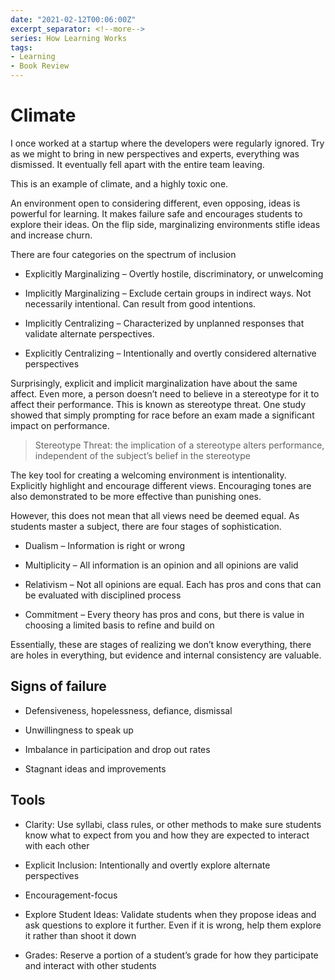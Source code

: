 ```yaml
---
date: "2021-02-12T00:06:00Z"
excerpt_separator: <!--more-->
series: How Learning Works
tags:
- Learning
- Book Review
---
```


# Climate

I once worked at a startup where the developers were regularly ignored. Try as we might to bring in new perspectives and experts, everything was dismissed. It eventually fell apart with the entire team leaving.

This is an example of climate, and a highly toxic one.
<!--more-->

An environment open to considering different, even opposing, ideas is powerful for learning. It makes failure safe and encourages students to explore their ideas. On the flip side, marginalizing environments stifle ideas and increase churn.

There are four categories on the spectrum of inclusion

  - Explicitly Marginalizing – Overtly hostile, discriminatory, or unwelcoming

  - Implicitly Marginalizing – Exclude certain groups in indirect ways. Not necessarily intentional. Can result from good intentions.

  - Implicitly Centralizing – Characterized by unplanned responses that validate alternate perspectives.

  - Explicitly Centralizing – Intentionally and overtly considered alternative perspectives

Surprisingly, explicit and implicit marginalization have about the same affect. Even more, a person doesn’t need to believe in a stereotype for it to affect their performance. This is known as stereotype threat. One study showed that simply prompting for race before an exam made a significant impact on performance.

> Stereotype Threat: the implication of a stereotype alters performance, independent of the subject’s belief in the stereotype

The key tool for creating a welcoming environment is intentionality. Explicitly highlight and encourage different views. Encouraging tones are also demonstrated to be more effective than punishing ones.

However, this does not mean that all views need be deemed equal. As students master a subject, there are four stages of sophistication.

  - Dualism – Information is right or wrong

  - Multiplicity – All information is an opinion and all opinions are valid

  - Relativism – Not all opinions are equal. Each has pros and cons that can be evaluated with disciplined process

  - Commitment – Every theory has pros and cons, but there is value in choosing a limited basis to refine and build on

Essentially, these are stages of realizing we don’t know everything, there are holes in everything, but evidence and internal consistency are valuable.

## Signs of failure

  - Defensiveness, hopelessness, defiance, dismissal

  - Unwillingness to speak up

  - Imbalance in participation and drop out rates

  - Stagnant ideas and improvements

## Tools

  - Clarity: Use syllabi, class rules, or other methods to make sure students know what to expect from you and how they are expected to interact with each other

  - Explicit Inclusion: Intentionally and overtly explore alternate perspectives

  - Encouragement-focus

  - Explore Student Ideas: Validate students when they propose ideas and ask questions to explore it further. Even if it is wrong, help them explore it rather than shoot it down

  - Grades: Reserve a portion of a student’s grade for how they participate and interact with other students
